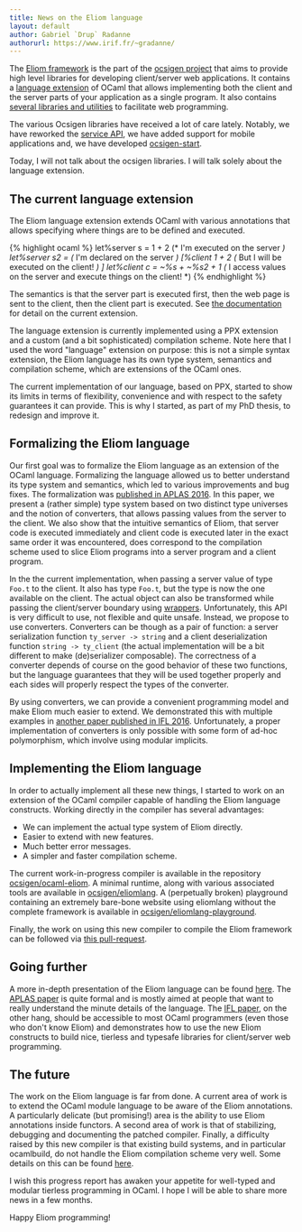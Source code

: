 ```yaml
---
title: News on the Eliom language
layout: default
author: Gabriel `Drup` Radanne
authorurl: https://www.irif.fr/~gradanne/
---
```


The [Eliom framework][eliom] is the part of the [ocsigen project][ocsigen] that aims to provide
high level libraries for developing client/server web applications.
It contains a [language extension][syntax] of OCaml that allows implementing both the client
and the server parts of your application as a single program. It also
contains [several libraries and utilities][manual] to facilitate web programming.

[ocsigen]: https://ocsigen.org
[eliom]: https://ocsigen.org/eliom/
[manual]: https://ocsigen.org/eliom/manual/
[syntax]: https://ocsigen.org/eliom/6.1/manual/ppx-syntax

The various Ocsigen libraries have received a lot of care
lately. Notably, we have reworked the [service API][announcement6], we
have added support for mobile applications and, we have developed
[ocsigen-start][ostart].

[announcement6]: https://ocsigen.github.io/blog/2016/12/12/eliom6/
[ostart]: https://github.com/ocsigen/ocsigen-start

Today, I will not talk about the ocsigen libraries. I will talk solely about
the language extension.

## The current language extension

The Eliom language extension extends OCaml with various annotations that
allows specifying where things are to be defined and executed.

{% highlight ocaml %}
let%server s = 1 + 2 (* I'm executed on the server *)
let%server s2 = (* I'm declared on the server *)
  [%client 1 + 2 (* But I will be executed on the client! *) ]
let%client c =
  ~%s + ~%s2 + 1
  (* I access values on the server and execute things on the client! *)
{% endhighlight %}

The semantics is that the server part is executed first,
then the web page is sent to the client,
then the client part is executed.
See [the documentation][syntax] for detail on the current extension.

The language extension is currently implemented using a PPX extension and
a custom (and a bit sophisticated) compilation scheme. Note here that I used
the word "language" extension on purpose: this is not a simple syntax extension,
the Eliom language has its own type system, semantics and compilation
scheme, which are extensions of the OCaml ones.

The current implementation of our language, based on PPX, started to
show its limits in terms of flexibility, convenience and with respect to
the safety guarantees it can provide. This is why I started, as part
of my PhD thesis, to redesign and improve it.

## Formalizing the Eliom language

Our first goal was to formalize the Eliom language as an extension of the OCaml
language. Formalizing the language allowed us to better understand its type 
system and semantics, which led to various improvements and bug fixes.
The formalization was [published in APLAS 2016][paperAPLAS]. In this paper,
we present a (rather simple) type system based on two distinct type
universes and the notion of converters, that allows passing values from
the server to the client. We also show that the intuitive semantics
of Eliom, that server code is executed immediately and client code is executed
later in the exact same order it was encountered, does correspond to the
compilation scheme used to slice Eliom programs into a server program and a
client program.

In the the current implementation, when passing
a server value of type `Foo.t` to the client. It also has type `Foo.t`,
but the type is now the one available on the client. The actual object
can also be transformed while passing the client/server boundary using
[wrappers][wrap]. Unfortunately, this API is very difficult to use, not
flexible and quite unsafe. Instead, we propose to use converters.
Converters can be though as a pair of function: a server serialization
function `ty_server -> string` and a client deserialization function
`string -> ty_client` (the actual implementation will be a bit different to make (de)serializer composable).
The correctness of a converter depends of course on the good behavior of these
two functions, but the language guarantees that they will be used together
properly and each sides will properly respect the types of the converter.

By using converters, we can provide a convenient programming model and make
Eliom much easier to extend. We demonstrated this with multiple examples in
[another paper published in IFL 2016][paperIFL].
Unfortunately, a proper implementation of converters is only possible
with some form of ad-hoc polymorphism, which involve using modular implicits.

[paperAPLAS]: https://hal.archives-ouvertes.fr/hal-01349774
[paperIFL]: https://hal.archives-ouvertes.fr/hal-01407898
[wrap]: https://ocsigen.org/eliom/6.1/manual/clientserver-wrapping

## Implementing the Eliom language

In order to actually implement all these new things, I started to work on an
extension of the OCaml compiler capable of handling the Eliom language
constructs. Working directly in the compiler has several advantages:

- We can implement the actual type system of Eliom directly.
- Easier to extend with new features.
- Much better error messages.
- A simpler and faster compilation scheme.

The current work-in-progress compiler is available in the repository
[ocsigen/ocaml-eliom][ocaml-eliom]. A minimal runtime,
along with various
associated tools are available in [ocsigen/eliomlang][eliomlang].
A (perpetually broken) playground containing an extremely bare-bone
website using eliomlang without the complete framework is available in [ocsigen/eliomlang-playground][playground].

Finally, the work on using this new compiler to compile the Eliom framework can be followed via [this pull-request][PR].

[ocaml-eliom]: https://github.com/ocsigen/ocaml-eliom
[eliomlang]: https://github.com/ocsigen/eliomlang
[playground]: https://github.com/ocsigen/eliomlang-playground
[PR]: https://github.com/ocsigen/eliom/pull/459

## Going further

A more in-depth presentation of the Eliom language can be found [here][slides].
The [APLAS paper][paperAPLAS] is quite formal and is mostly aimed at people
that want to really understand the minute details of the language. The
[IFL paper][paperIFL], on the other hang, should be accessible to most OCaml programmers
(even those who don't know Eliom) and demonstrates how to use the new Eliom
constructs to build nice, tierless and typesafe libraries for client/server
web programming.

[slides]: https://www.irif.fr/~gradanne/papers/eliom/talk_gallium.pdf

## The future

The work on the Eliom language is far from done. A current area of work
is to extend the OCaml module language to be aware of the Eliom annotations.
A particularly delicate (but promising!) area is the ability to use
Eliom annotations inside functors.
A second area of work is that of stabilizing, debugging and documenting the patched compiler.
Finally, a difficulty raised by this new compiler is that existing build systems,
and in particular ocamlbuild, do not handle the Eliom compilation scheme
very well. Some details on this can be found [here][PR].

I wish this progress report has awaken your appetite for well-typed
and modular tierless programming in OCaml. I hope I will be able to
share more news in a few months.

Happy Eliom programming!

